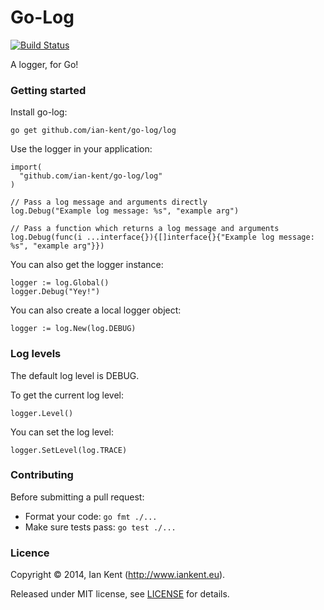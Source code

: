 Go-Log
======

[![Build Status](https://travis-ci.org/ian-kent/go-log.svg?branch=master)](https://travis-ci.org/ian-kent/go-log)

A logger, for Go!

### Getting started

Install go-log:

```go get github.com/ian-kent/go-log/log```

Use the logger in your application:

```
import(
  "github.com/ian-kent/go-log/log"
)

// Pass a log message and arguments directly
log.Debug("Example log message: %s", "example arg")

// Pass a function which returns a log message and arguments
log.Debug(func(i ...interface{}){[]interface{}{"Example log message: %s", "example arg"}})
```

You can also get the logger instance:
```
logger := log.Global()
logger.Debug("Yey!")
```

You can also create a local logger object:

```
logger := log.New(log.DEBUG)
```

### Log levels

The default log level is DEBUG.

To get the current log level:

```
logger.Level()
```

You can set the log level:

```
logger.SetLevel(log.TRACE)
```

### Contributing

Before submitting a pull request:

  * Format your code: ```go fmt ./...```
  * Make sure tests pass: ```go test ./...```

### Licence

Copyright ©‎ 2014, Ian Kent (http://www.iankent.eu).

Released under MIT license, see [LICENSE](LICENSE.md) for details.
